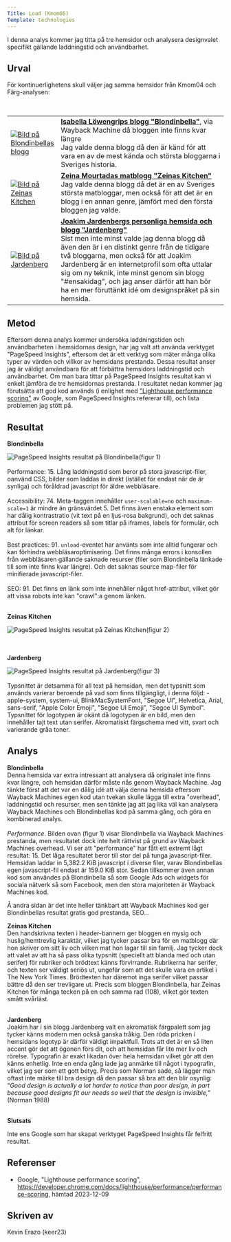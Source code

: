 ```yaml
---
Title: Load (Kmom05)
Template: technologies
---
```


<p>I denna analys kommer jag titta på tre hemsidor och analysera designvalet specifikt gällande laddningstid och användbarhet. </p>

Urval
-----------------------

<p>För kontinuerlighetens skull väljer jag samma hemsidor från Kmom04 och Färg-analysen:</p>
<br />
<table>
<tr>
    <td style="width: 100px;">
        <a href="../image/blogg-blondinbella.png"><img src="../image/blogg-blondinbella.png?height=200" alt="Bild på Blondinbellas blogg" /></a>
    </td>
    <td>
<b><a href="https://web.archive.org/web/20160528173355/https://www.blondinbella.se/">Isabella Löwengrips blogg "Blondinbella"</a></b>, via Wayback Machine då bloggen inte finns kvar längre<br />
Jag valde denna blogg då den är känd för att vara en av de mest kända och största bloggarna i Sveriges historia.
    </td>
</tr>
<tr>
    <td>
        <a href="../image/blogg-zeinas.png"><img src="../image/blogg-zeinas.png?height=200" alt="Bild på Zeinas Kitchen" /></a>
    </td>
    <td>
<b><a href="https://zeinaskitchen.se/">Zeina Mourtadas matblogg "Zeinas Kitchen"</b></a><br />
Jag valde denna blogg då det är en av Sveriges största matbloggar, men också för att det är en blogg i en annan genre, jämfört med den första bloggen jag valde.
    </td>
</tr>
<tr>
    <td>
        <a href="../image/blogg-jardenberg.png"><img src="../image/blogg-jardenberg.png?height=200" alt="Bild på Jardenberg" /></a>
    </td>
    <td>
<b><a href="https://jardenberg.se/">Joakim Jardenbergs personliga hemsida och blogg "Jardenberg"</b></a><br />
Sist men inte minst valde jag denna blogg då även den är i en distinkt genre från de tidigare två bloggarna, men också för att Joakim Jardenberg är en internetprofil som ofta uttalar sig om ny teknik, inte minst genom sin blogg "#ensakidag", och jag anser därför att han bör ha en mer föruttänkt idé om designspråket på sin hemsida. 
    </td>
</tr>
</table>

Metod
-----------------------

Eftersom denna analys kommer undersöka laddningstiden och användbarheten i hemsidornas design, har jag valt att använda verktyget "PageSpeed Insights", eftersom det är ett verktyg som mäter många olika typer av värden och villkor av hemsidans prestanda. Dessa resultat anser jag är väldigt användbara för att förbättra hemsidors laddningstid och användbarhet. Om man bara tittar på PageSpeed Insights resultat kan vi enkelt jämföra de tre hemsidornas prestanda. I resultatet nedan kommer jag förutsätta att god kod används (i enlighet med <a href="https://developer.chrome.com/docs/lighthouse/performance/performance-scoring">"Lighthouse performance scoring"</a> av Google, som PageSpeed Insights refererar till), och lista problemen jag stött på. 

Resultat
-----------------------

__Blondinbella__<br />

<img src="../image/blogg-blondinbella-psi.png" alt="PageSpeed Insights resultat på Blondinbella" />(figur 1)<br />
<br />
Performance: 15. Lång laddningstid som beror på stora javascript-filer, oanvänd CSS, bilder som laddas in direkt (istället för endast när de är synliga) och föråldrad javascript för äldre webbläsare.<br />
<br />
Accessibility: 74. Meta-taggen innehåller <code>user-scalable=no</code> och <code>maximum-scale=1</code> är mindre än gränsvärdet 5. Det finns även enstaka element som har dålig kontrastratio (vit text på en ljus-rosa bakgrund), och det saknas attribut för screen readers så som titlar på iframes, labels för formulär, och alt för länkar.<br />
<br />
Best practices: 91. <code>unload</code>-eventet har använts som inte alltid fungerar och kan förhindra webbläsaroptimisering. Det finns många errors i konsollen från webbläsaren gällande saknade resurser (filer som Blondinbella länkade till som inte finns kvar längre). Och det saknas source map-filer för minifierade javascript-filer.<br />
<br />
SEO: 91. Det finns en länk som inte innehåller något href-attribut, vilket gör att vissa robots inte kan "crawl":a genom länken.
<br />
<br />

__Zeinas Kitchen__<br />

<img src="../image/blogg-zeinas-psi.png" alt="PageSpeed Insights resultat på Zeinas Kitchen" />(figur 2)<br />
<br />
<br />

__Jardenberg__<br />

<img src="../image/blogg-jardenberg-psi.png" alt="PageSpeed Insights resultat på Jardenberg" />(figur 3)<br />
<br />
Typsnittet är detsamma för all text på hemsidan, men det typsnitt som används varierar beroende på vad som finns tillgängligt, i denna följd: -apple-system, system-ui, BlinkMacSystemFont, "Segoe UI", Helvetica, Arial, sans-serif, "Apple Color Emoji", "Segoe UI Emoji", "Segoe UI Symbol".
Typsnittet för logotypen är okänt då logotypen är en bild, men den innehåller tajt text utan serifer. 
Akromatiskt färgschema med vitt, svart och varierande gråa toner.<br />

Analys
-----------------------

__Blondinbella__<br />
Denna hemsida var extra intressant att analysera då originalet inte finns kvar längre, och hemsidan därför måste  nås genom Wayback Machine. Jag tänkte först att det var en dålig idé att välja denna hemsida eftersom Wayback Machines egen kod utan tvekan skulle lägga till extra "overhead", laddningstid och resurser, men sen tänkte jag att jag lika väl kan analysera Wayback Machines och Blondinbellas kod på samma gång, och göra en kombinerad analys.<br />
<br />
<i>Performance</i>. Bilden ovan (figur 1) visar Blondinbella via Wayback Machines prestanda, men resultatet dock inte helt rättvist på grund av Wayback Machines overhead. Vi ser att "performance" har fått ett extremt lågt resultat: 15. Det låga resultatet beror till stor del på tunga javascript-filer. Hemsidan laddar in 5,382.2 KiB javascript i diverse filer, varav Blondinbellas egen javascript-fil endast är 159.0 KiB stor. Sedan tillkommer även annan kod som användes på Blondinbella så som Google Ads och widgets för sociala nätverk så som Facebook, men den stora majoriteten är Wayback Machines kod. 

Å andra sidan är det inte heller tänkbart att Wayback Machines kod ger Blondinbellas resultat gratis god prestanda, SEO...
<br />

__Zeinas Kitchen__<br />
Den handskrivna texten i header-bannern ger bloggen en mysig och huslig/hemtrevlig karaktär, vilket jag tycker passar bra för en matblogg där hon skriver om sitt liv och vilken mat hon lagar till sin familj. Jag tycker dock att valet av att ha så pass olika typsnitt (speciellt att blanda med och utan serifer) för rubriker och brödtext känns förvirrande. Rubrikerna har serifer, och texten ser väldigt seriös ut, ungefär som att det skulle vara en artikel i The New York Times. Brödtexten har däremot inga serifer vilket passar bättre då den ser trevligare ut. 
Precis som bloggen Blondinbella, har Zeinas Kitchen för många tecken på en och samma rad (108), vilket gör texten smått svårläst.<br />
<br />

__Jardenberg__<br />
Joakim har i sin blogg Jardenberg valt en akromatisk färgpalett som jag tycker känns modern men också ganska tråkig. Den röda pricken i hemsidans logotyp är därför väldigt impaktfull. Trots att det är en så liten accent gör det att ögonen förs dit, och att hemsidan får lite mer liv och rörelse. Typografin är exakt likadan över hela hemsidan vilket gör att den känns enhetlig. Inte en enda gång lade jag anmärke till något i typografin, vilket jag ser som ett gott betyg. Precis som Norman sade, så lägger man oftast inte märke till bra design då den passar så bra att den blir osynlig: “<i>Good design is actually a lot harder to notice than poor design, in part because good designs fit our needs so well that the design is invisible,</i>” (Norman 1988)<br />
<br />

__Slutsats__<br />

Inte ens Google som har skapat verktyget PageSpeed Insights får felfritt resultat. 

Referenser
-----------------------

- Google, "Lighthouse performance scoring", https://developer.chrome.com/docs/lighthouse/performance/performance-scoring, hämtad 2023-12-09

Skriven av
-----------------------

Kevin Erazo (keer23)